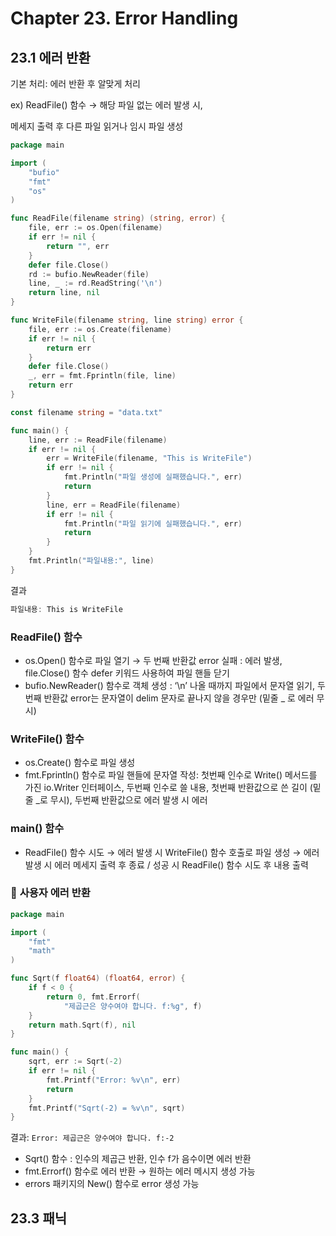 # Chapter 23. Error Handling

## 23.1 에러 반환

기본 처리: 에러 반환 후 알맞게 처리

ex) 
ReadFile() 함수 → 해당 파일 없는 에러 발생 시, 

메세지 출력 후 다른 파일 읽거나 임시 파일 생성

```go
package main

import (
	"bufio"
	"fmt"
	"os"
)

func ReadFile(filename string) (string, error) {
	file, err := os.Open(filename) 
	if err != nil {
		return "", err
	}
	defer file.Close()         
	rd := bufio.NewReader(file)
	line, _ := rd.ReadString('\n')
	return line, nil
}

func WriteFile(filename string, line string) error {
	file, err := os.Create(filename) 
	if err != nil {                  
		return err
	}
	defer file.Close()
	_, err = fmt.Fprintln(file, line) 
	return err
}

const filename string = "data.txt"

func main() {
	line, err := ReadFile(filename) 
	if err != nil {
		err = WriteFile(filename, "This is WriteFile") 
		if err != nil {                                
			fmt.Println("파일 생성에 실패했습니다.", err)
			return
		}
		line, err = ReadFile(filename) 
		if err != nil {
			fmt.Println("파일 읽기에 실패했습니다.", err)
			return
		}
	}
	fmt.Println("파일내용:", line)
}
```

결과

```go
파일내용: This is WriteFile
```

### ReadFile() 함수

- os.Open() 함수로 파일 열기 → 두 번째 반환값 error 실패 : 에러 발생, file.Close() 함수 defer 키워드 사용하여 파일 핸들 닫기
- bufio.NewReader() 함수로 객체 생성 : ‘\n’ 나올 때까지 파일에서 문자열 읽기, 두번째 반환값 error는 문자열이 delim 문자로 끝나지 않을 경우만 (밑줄 _ 로 에러 무시)

### WriteFile() 함수

- os.Create() 함수로 파일 생성
- fmt.Fprintln() 함수로 파일 핸들에 문자열 작성: 첫번째 인수로 Write() 메서드를 가진 io.Writer 인터페이스, 두번째 인수로 쓸 내용, 첫번째 반환값으로 쓴 길이 (밑줄 _로 무시), 두번째 반환값으로 에러 발생 시 에러

### main() 함수

- ReadFile() 함수 시도 → 에러 발생 시 WriteFile() 함수 호출로 파일 생성 → 에러 발생 시 에러 메세지 출력 후 종료 / 성공 시 ReadFile() 함수 시도 후 내용 출력

### 📌 **사용자 에러 반환**

```go
package main

import (
	"fmt"
	"math"
)

func Sqrt(f float64) (float64, error) {
	if f < 0 {
		return 0, fmt.Errorf(
			"제곱근은 양수여야 합니다. f:%g", f)
	}
	return math.Sqrt(f), nil
}

func main() {
	sqrt, err := Sqrt(-2)
	if err != nil {
		fmt.Printf("Error: %v\n", err)
		return
	}
	fmt.Printf("Sqrt(-2) = %v\n", sqrt)
}
```

결과:  `Error: 제곱근은 양수여야 합니다. f:-2`

- Sqrt() 함수 : 인수의 제곱근 반환, 인수 f가 음수이면 에러 반환
- fmt.Errorf() 함수로 에러 반환 → 원하는 에러 메시지 생성 가능
- errors 패키지의 New() 함수로 error 생성 가능

## 23.3 패닉
